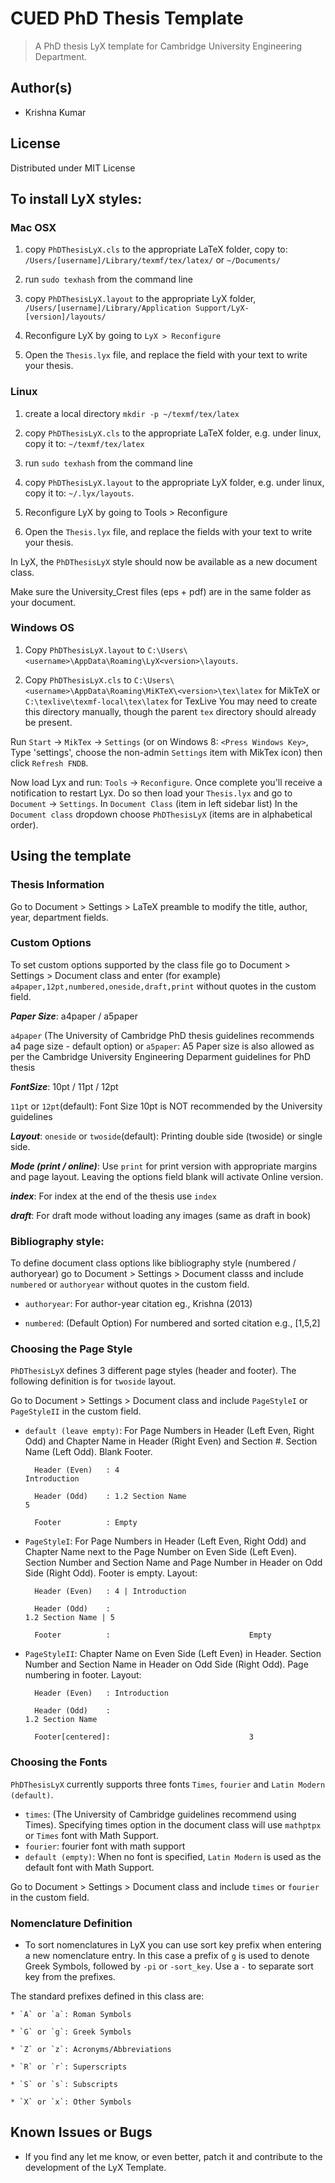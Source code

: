 CUED PhD Thesis Template
========================
> A PhD thesis LyX template for Cambridge University Engineering Department.

## Author(s)
*   Krishna Kumar

## License
Distributed under MIT License

## To install LyX styles:

### Mac OSX

1. copy `PhDThesisLyX.cls` to the appropriate LaTeX folder, copy to: `/Users/[username]/Library/texmf/tex/latex/` or `~/Documents/`

2. run `sudo texhash` from the command line

3. copy `PhDThesisLyX.layout` to the appropriate LyX folder, `/Users/[username]/Library/Application Support/LyX-[version]/layouts/`

4. Reconfigure LyX by going to `LyX > Reconfigure`

5. Open the `Thesis.lyx` file, and replace the field with your text to write your thesis.

### Linux

1. create a local directory `mkdir -p ~/texmf/tex/latex`

2. copy `PhDThesisLyX.cls` to the appropriate LaTeX folder, e.g. under linux, copy it to: `~/texmf/tex/latex`

3. run `sudo texhash` from the command line

4. copy `PhDThesisLyX.layout` to the appropriate LyX folder, e.g. under linux, copy it to: `~/.lyx/layouts`.

5. Reconfigure LyX by going to Tools > Reconfigure

6. Open the `Thesis.lyx` file, and replace the fields with your text to write your thesis.

In LyX, the `PhDThesisLyX` style should now be available as a new document class.

Make sure the University_Crest files (eps + pdf) are in the same folder as your document.

### Windows OS

1. Copy `PhDThesisLyX.layout` to `C:\Users\<username>\AppData\Roaming\LyX<version>\layouts`.

2. Copy `PhDThesisLyX.cls` to `C:\Users\<username>\AppData\Roaming\MiKTeX\<version>\tex\latex` for MikTeX or `C:\texlive\texmf-local\tex\latex` for TexLive
   You may need to create this directory manually, though the parent `tex` directory should already be present.

Run `Start` -> `MikTex` -> `Settings` (or on Windows 8: `<Press Windows Key>`, Type 'settings', choose the non-admin 
   `Settings` item with MikTex icon) then click `Refresh FNDB`.

Now load Lyx and run: `Tools` -> `Reconfigure`. Once complete you'll receive a notification to restart Lyx.
Do so then load your `Thesis.lyx` and go to `Document` -> `Settings`. 
In `Document Class` (item in left sidebar list) In the `Document class` dropdown choose `PhDThesisLyX` (items are in alphabetical order).

## Using the template

### Thesis Information

Go to Document > Settings > LaTeX preamble to modify the title, author, year, department fields.

### Custom Options

To set custom options supported by the class file go to Document > Settings > Document class and enter (for example) `a4paper,12pt,numbered,oneside,draft,print` without quotes in the custom field.

***Paper Size***: a4paper / a5paper

`a4paper` (The University of Cambridge PhD thesis guidelines recommends a4 page size - default option) or `a5paper`: A5 Paper size is also allowed as per the Cambridge University Engineering Deparment guidelines for PhD thesis 

***FontSize***: 10pt / 11pt / 12pt

`11pt` or `12pt`(default): Font Size 10pt is NOT recommended by the University guidelines 

***Layout***: `oneside` or `twoside`(default): Printing double side (twoside) or single side.

***Mode (print / online)***: Use `print` for print version with appropriate margins and page layout. Leaving the options field blank will activate Online version. 

***index***: For index at the end of the thesis use `index`

***draft***: For draft mode without loading any images (same as draft in book) 


### Bibliography style: 

To define document class options like bibliography style (numbered / authoryear) go to Document > Settings > Document classs and include `numbered` or `authoryear` without quotes in the custom field.

* `authoryear`: For author-year citation eg., Krishna (2013)

* `numbered`: (Default Option) For numbered and sorted citation e.g., [1,5,2]


### Choosing the Page Style

`PhDThesisLyX` defines 3 different page styles (header and footer). The following definition is for `twoside` layout.

Go to Document > Settings > Document class and include `PageStyleI` or `PageStyleII` in the custom field.

* `default (leave empty)`: For Page Numbers in Header (Left Even, Right Odd) and Chapter Name in Header (Right Even) and Section #. Section Name (Left Odd). Blank Footer.

        Header (Even)   : 4                                                 Introduction 

        Header (Odd)    : 1.2 Section Name 		   			                5

        Footer 		    : Empty

* `PageStyleI`: For Page Numbers in Header (Left Even, Right Odd) and Chapter Name next to the Page Number on Even Side (Left Even). Section Number and Section Name and Page Number in Header on Odd Side (Right Odd). Footer is empty. Layout:

        Header (Even)   : 4 | Introduction 

        Header (Odd)    :                         			                1.2 Section Name | 5

        Footer 		    :                               Empty

* `PageStyleII`: Chapter Name on Even Side (Left Even) in Header. Section Number and Section Name in Header on Odd Side (Right Odd). Page numbering in footer. Layout:

        Header (Even)   : Introduction
        
        Header (Odd)    : 			   				                        1.2 Section Name
        
        Footer[centered]:                           	3

### Choosing the Fonts

`PhDThesisLyX` currently supports three fonts `Times`, `fourier` and `Latin Modern (default)`.

*   `times`: (The University of Cambridge guidelines recommend using Times). Specifying times option in the document class will use `mathptpx` or `Times` font with Math Support.
*   `fourier`: fourier font with math support
*   `default (empty)`: When no font is specified, `Latin Modern` is used as the default font with Math Support. 

Go to Document > Settings > Document class and include `times` or `fourier` in the custom field.

### Nomenclature Definition

* To sort nomenclatures in LyX you can use sort key prefix when entering a new nomenclature entry. In this case a prefix of `g` is used to denote Greek Symbols, followed by `-pi` or `-sort_key`. Use a `-` to separate sort key from the prefixes. 

The standard prefixes defined in this class are:

    * `A` or `a`: Roman Symbols

    * `G` or `g`: Greek Symbols

    * `Z` or `z`: Acronyms/Abbreviations

    * `R` or `r`: Superscripts

    * `S` or `s`: Subscripts

    * `X` or `x`: Other Symbols



## Known Issues or Bugs
 
*   If you find any let me know, or even better, patch it and contribute to the development of the LyX Template.

